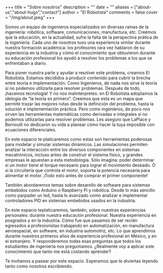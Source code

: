 +++
title = "Sobre nosotros"
description = ""
date = ""
aliases = ["about-us","about-hugo","contact"]
author = "El Robotista"
comments = false
cover = "/img/about.jpeg"
+++

Somos un equipo de ingenieros especializados en diversas ramas de la ingeniería: robótica, software, comunicaciones, manufactura, etc. Creémos que la educación, en la actualidad, sufre la falta de la perspectiva prática de la ingeniería. Cada uno de nosotros tuvo una experiencia similar durante nuestra formación académica: los profesores rara vez hablaron de su experiencia en la industria y cómo el conocimiento que obtuvieron durante su educación profesional los ayudó a resolver los problemas a los que se enfrentaban a diario.

Para poner nuestra parte y ayudar a resolver este problema, creamos El Robotista. Estamos decididos a producir contenido para cubrir la brecha entre teoría e implementación. Como Ingenieros, de nada nos sirve la teoría si no podemos utilizarla para resolver problemas. Después de todo, ¡hacemos tecnología! Y no nos malinterpretes: en El Robotista adoptamos la idelogía de “la teoría es primero”. Creemos que esta es un mapa que permite trazar las mejores rutas desde la definición del problema, hasta la solución e implementación práctica. Pero como ingenieros, de poco nos sirven las herramientas matemáticas como derivadas e integrales si no podemos utilizarlas para resolver problemas. Les aseguro que LaPlace y Bernoulli no dedicaron su vida a planear cómo hacer la tuya imposible con ecuaciones diferenciales.

En este espacio te platicaremos como estas son herramientas poderosas para modelar y simular sistemas dinámicos. Las simulaciones permiten analizar la interacción entre los diversos componentes en sistemas mecatrónicos, incluso antes de construir el sistema físico, y grandes empresas le apuestan a esta metodología. Sólo imagina: poder determinar si un motor tiene el torque necesario para lograr el movimiento deseado. O si la circuitería que controla el motor, soporta la potencia necesaria para alimentar el motor. ¡Todo esto antes de comprar el primer componente!

También abordaremos temas sobre desarollo de software para sistemas embebidos como Arduino o Raspberry Pi y robótica. Desde lo más sencillo como parpader un led, hasta lo avanzado como analizar e implementar controladores PID en sistemas embebidos usados en la industria.

En este espacio teplaticaremos, también, sobre nuestras experiencias personales: durante nuestra educación profesional. Nuestra experiencia en posgrados y en la industria. Cómo fue que pasamos de ser recién egresados a profesionistas trabajando en automatización, en manufactura aeroespacial, en software, en industria automotriz, etc. Lo que aprendimos durante nuestros primeros años de experiencia profesional en México, y en el extranjero. Y responderemos todas esas preguntas que todos los estudiantes de ingeniería nos preguntamos. ¿Realmente voy a aplicar este conocimiento que tanto me está costando aprender?

Te invitamos a pasear por este espacio. Esperamos que te diviertas leyendo tanto como nosotros escribiendo.
